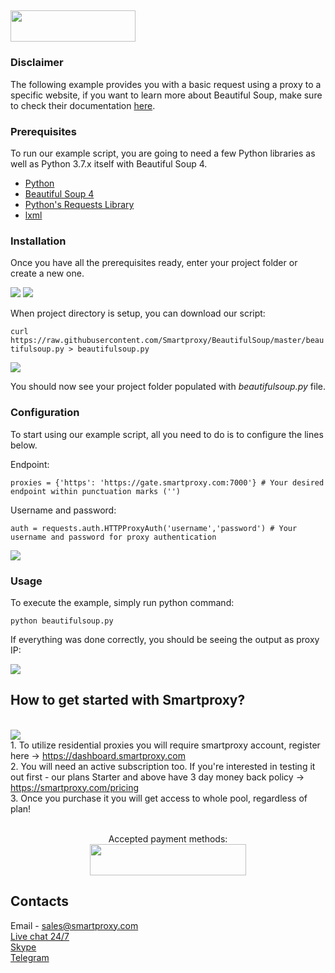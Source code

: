 ## <img src="https://smartproxy.com/wp-content/themes/smartproxy/images/smartproxy-logo.svg" alt="" width="200" height="50"> 

### Disclaimer

The following example provides you with a basic request using a proxy to a specific website, if you want to learn more about Beautiful Soup, make sure to check their documentation [here](https://www.crummy.com/software/BeautifulSoup/bs4/doc/#quick-start).

### Prerequisites

To run our example script, you are going to need a few Python libraries as well as Python 3.7.x itself with Beautiful Soup 4.

* [Python](https://www.python.org/downloads/)
* [Beautiful Soup 4](https://www.crummy.com/software/BeautifulSoup/bs4/doc/#installing-beautiful-soup)
* [Python's Requests Library](https://realpython.com/python-requests/)
* [lxml](https://lxml.de/installation.html)

### Installation

Once you have all the prerequisites ready, enter your project folder or create a new one.

<img src="https://i.imgur.com/RaLIVjy.png">
<img src="https://i.imgur.com/1TeL3xI.png">

When project directory is setup, you can download our script:

`curl https://raw.githubusercontent.com/Smartproxy/BeautifulSoup/master/beautifulsoup.py > beautifulsoup.py`

<img src="https://content.screencast.com/users/JohanSP/folders/Jing/media/87b3ab19-cdb2-4e2b-ae8a-9431f538ee9a/smartproxy-beautifulsoup-configuration.png">

You should now see your project folder populated with *beautifulsoup.py* file.

### Configuration

To start using our example script, all you need to do is to configure the lines below.

Endpoint:
```
proxies = {'https': 'https://gate.smartproxy.com:7000'} # Your desired endpoint within punctuation marks ('')
```
Username and password:
```
auth = requests.auth.HTTPProxyAuth('username','password') # Your username and password for proxy authentication
```

<img src="https://i.imgur.com/wbTPbx5.png">

### Usage

To execute the example, simply run python command:

```
python beautifulsoup.py
```

If everything was done correctly, you should be seeing the output as proxy IP:

<img src="https://i.imgur.com/yglY5EA.png">

## How to get started with Smartproxy?
<br><img src="https://smartproxy.com/wp-content/uploads/2019/02/order-smartproxy.png">
<br> 1. To utilize residential proxies you will require smartproxy account, register here -> https://dashboard.smartproxy.com
<br> 2. You will need an active subscription too. If you're interested in testing it out first - our plans Starter and above have 3 day money back policy -> https://smartproxy.com/pricing
<br> 3. Once you purchase it you will get access to whole pool, regardless of plan!
<br><br><center>Accepted payment methods:
<br><img src="https://smartproxy.com/wp-content/uploads/2018/09/payment-methods-smartproxy-residential-rotating-proxies.svg" alt="" width="250" height="50"></center>

## Contacts
Email - sales@smartproxy.com
<br><a href="https://smartproxy.com">Live chat 24/7</a>
<br><a href="https://join.skype.com/invite/bZDHw4NZg2G9">Skype</a>
<br><a href="https://t.me/smartproxy_com">Telegram</a>
